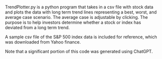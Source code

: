 TrendPlotter.py is a python program that takes in a csv file with stock data and plots the data with long term trend lines representing a best, worst, and average case scenario. The average case is adjustable by clicking. The purpose is to help investors determine whether a stock or index has deviated from a long term trend.

A sample csv file of the S&P 500 index data is included for reference, which was downloaded from Yahoo finance. 

Note that a significant portion of this code was generated using ChatGPT.
